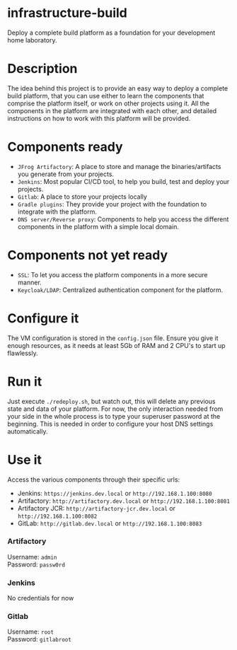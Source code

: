 # infrastructure-build
Deploy a complete build platform as a foundation for your development
home laboratory.

# Description
The idea behind this project is to provide an easy way
to deploy a complete build platform, that you can use
either to learn the components that comprise the platform 
itself, or work on other projects using it.
All the components in the platform are integrated
with each other, and detailed instructions on how
to work with this platform will be provided.

# Components ready
* `JFrog Artifactory`: A place to store and manage the
binaries/artifacts you generate from your projects.
* `Jenkins`: Most popular CI/CD tool, to help you build, 
test and deploy your projects.
* `Gitlab`: A place to store your projects locally
* `Gradle plugins`: They provide your project with
 the foundation to integrate with the platform.
* `DNS server/Reverse proxy`: Components to help you
access the different components in the platform
with a simple local domain.
 
# Components not yet ready
* `SSL`: To let you access the platform components
in a more secure manner.
* `Keycloak/LDAP`: Centralized authentication component
for the platform.

# Configure it
The VM configuration is stored in the `config.json` file.
Ensure you give it enough resources, as it needs at least 5Gb
of RAM and 2 CPU's to start up flawlessly.

# Run it
Just execute `./redeploy.sh`, but watch out, this will 
delete any previous state and data of your platform.
For now, the only interaction needed from your side
in the whole process is to type your superuser
password at the beginning. This is needed in order
to configure your host DNS settings automatically.


# Use it
Access the various components through their specific urls:
* Jenkins: `https://jenkins.dev.local` or `http://192.168.1.100:8080`
* Artifactory: `http://artifactory.dev.local` or `http://192.168.1.100:8081`
* Artifactory JCR: `http://artifactory-jcr.dev.local` or `http://192.168.1.100:8082`
* GitLab: `http://gitlab.dev.local` or `http://192.168.1.100:8083`


### Artifactory
Username: `admin`\
Password: `passw0rd`

### Jenkins
No credentials for now

### Gitlab
Username: `root`\
Password: `gitlabroot`
